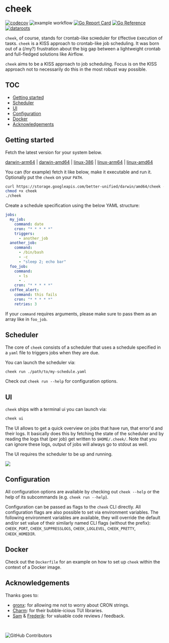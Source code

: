 # cheek

[![codecov](https://codecov.io/gh/datarootsio/cheek/branch/main/graph/badge.svg?token=011KCCGPE6)](https://codecov.io/gh/datarootsio/cheek) ![example workflow](https://github.com/datarootsio/cheek/actions/workflows/ci.yml/badge.svg) [![Go Report Card](https://goreportcard.com/badge/github.com/datarootsio/cheek)](https://goreportcard.com/report/github.com/datarootsio/cheek) [![Go Reference](https://pkg.go.dev/badge/github.com/datarootsio/cheek.svg)](https://pkg.go.dev/github.com/datarootsio/cheek) [![dataroots](https://dataroots.io/maintained.svg)](https://dataroots.io/)

`cheek`, of course, stands for `C`rontab-like sc`H`eduler for `E`ffective `E`xecution of tas`K`s. `cheek` is a KISS approach to crontab-like job scheduling. It was born out of a (/my?) frustration about the big gap between a lightweight crontab and full-fledged solutions like Airflow.

`cheek` aims to be a KISS approach to job scheduling. Focus is on the KISS approach not to necessarily do this in the most robust way possible.

## TOC

- [Getting started](#getting-started)
- [Scheduler](#scheduler)
- [UI](#ui)
- [Configuration](#configuration)
- [Docker](#docker)
- [Acknowledgements](#acknowledgements)


## Getting started

Fetch the latest version for your system below.

[darwin-arm64](https://storage.googleapis.com/better-unified/darwin/arm64/cheek) |
[darwin-amd64](https://storage.googleapis.com/better-unified/darwin/amd64/cheek) |
[linux-386](https://storage.googleapis.com/better-unified/linux/386/cheek) |
[linux-arm64](https://storage.googleapis.com/better-unified/linux/arm64/cheek) |
[linux-amd64](https://storage.googleapis.com/better-unified/linux/amd64/cheek)

You can (for example) fetch it like below, make it executable and run it. Optionally put the `cheek` on your `PATH`.

```sh
curl https://storage.googleapis.com/better-unified/darwin/amd64/cheek -o cheek
chmod +x cheek
./cheek
```

Create a schedule specification using the below YAML structure:

```yaml
jobs:
  my_job:
    command: date
    cron: "* * * * *"
    triggers:
      - another_job
  another_job:
    command:
      - /bin/bash
      - -c
      - "sleep 2; echo bar"
  foo_job:
    command:
      - ls
      - .
    cron: "* * * * *"
  coffee_alert:
    command: this fails
    cron: "* * * * *"
    retries: 3
```

If your `command` requires arguments, please make sure to pass them as an array like in `foo_job`.

## Scheduler

The core of `cheek` consists of a scheduler that uses a schedule specified in a `yaml` file to triggers jobs when they are due.

You can launch the scheduler via:

```sh
cheek run ./path/to/my-schedule.yaml
```

Check out `cheek run --help` for configuration options.

## UI

`cheek` ships with a terminal ui you can launch via:

```sh
cheek ui
```

The UI allows to get a quick overview on jobs that have run, that error'd and their logs. It basically does this by fetching the state of the scheduler and by reading the logs that (per job) get written to `$HOME/.cheek/`. Note that you can ignore these logs, output of jobs will always go to stdout as well.

The UI requires the scheduler to be up and running.

![](https://storage.googleapis.com/better-unified/ui-screenshot2.png)

## Configuration

All configuration options are available by checking out `cheek --help` or the help of its subcommands (e.g. `cheek run --help`).

Configuration can be passed as flags to the `cheek` CLI directly. All configuration flags are also possible to set via environment variables. The following environment variables are available, they will override the default and/or set value of their similarly named CLI flags (without the prefix): `CHEEK_PORT`, `CHEEK_SUPPRESSLOGS`, `CHEEK_LOGLEVEL`, `CHEEK_PRETTY`, `CHEEK_HOMEDIR`.

## Docker

Check out the `Dockerfile` for an example on how to set up `cheek` within the context of a Docker image.

## Acknowledgements

Thanks goes to:

- [gronx](https://github.com/adhocore/gronx): for allowing me not to worry about CRON strings.
- [Charm](https://www.charm.sh/): for their bubble-icious TUI libraries.
- [Sam](https://github.com/sdebruyn) & [Frederik](https://github.com/frederikdesmedt): for valuable code reviews / feedback.

<br/>
 
![GitHub Contributors](https://contrib.rocks/image?repo=datarootsio/cheek)
